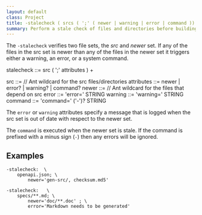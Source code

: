 ```yaml
---
layout: default
class: Project
title: -stalecheck ( srcs ( ';' ( newer | warning | error | command )) * ) *
summary: Perform a stale check of files and directories before building a jar 
---
```


The `-stalecheck` verifies two file sets, the _src_ and _newer_ set. If any of the files in the src set is
newer than any of the files in the newer set it triggers either a warning, an error, or a system command.

   stalecheck ::= src ( ';' attributes  ) +
   
   src        ::= // Ant wildcard for the src files/directories
   attributes ::= newer | error? | warning? | command?
   newer      ::=  // Ant wildcard for the files that depend on src
   error      ::= 'error=' STRING
   warning    ::= 'warning=' STRING
   command    ::= 'command=' ('-')? STRING 

The `error` or `warning` attributes specify a message that is logged when the src set is out of date
with respect to the newer set.

The `command` is executed when the newer set is stale. If the command is prefixed with a minus sign (`-`) then
any errors will be ignored.

## Examples

    -stalecheck:  \   
        openapi.json; \ 
            newer='gen-src/, checksum.md5' 

    -stalecheck:   \
        specs/**.md; \ 
            newer='doc/**.doc' ; \ 
            error='Markdown needs to be generated'



